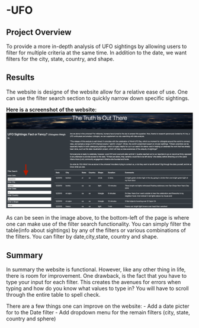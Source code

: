 # -UFO

## Project Overview

To provide a more in-depth analysis of UFO sightings by allowing users to filter for multiple criteria at the same time. In addition to the date, we want filters for the city, state, country, and shape.


## Results
The website is designe of the website allow for a relative ease of use. One can use the filter search section to quickly narrow down specific sightings. 

**Here is a screenshot of the website:** 
<img src=https://github.com/Akin-Olusuyi/-UFO/blob/main/static/Website%20screenshot.png>

As can be seen in the image above, to the bottom-left of the page is where one can make use of the filter search functionality. 
You can simply filter the table(info about sightings) by any of the filters or various combinations of the filters. You can filter by date,city,state, country and shape. 


## Summary

In summary the website is functional. However, like any other thing in life, there is room for improvement. One drawback, is the fact that you have to type your input for each filter. This creates the avenues for errors when typing and how do you know what values to type in? You will have to scroll through the entire table to spell check. 

There are a few things one can improve on the website:
    - Add a date picter for to the Date filter
    - Add dropdown menu for the remain filters (city, state, country and sphere)
    
 
